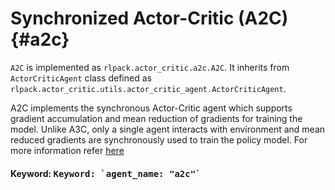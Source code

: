 # Synchronized Actor-Critic (A2C) {#a2c}

`A2C` is implemented as `rlpack.actor_critic.a2c.A2C`. It inherits from
`ActorCriticAgent` class defined as `rlpack.actor_critic.utils.actor_critic_agent.ActorCriticAgent`.

A2C implements the synchronous Actor-Critic agent which supports gradient accumulation and mean reduction 
of gradients for training the model. Unlike A3C, only a single agent interacts with environment and mean reduced 
gradients are synchronously used to train the policy model. For more
information refer [here](https://arxiv.org/abs/1602.01783)

<h4> Keyword: <kbd> Keyword: `agent_name: "a2c"` </kbd> </h4>

